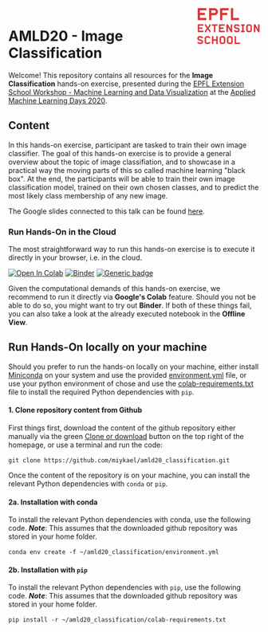 <img src="static/EXTS_Logo.png" width="125px" align="right">

# AMLD20 - Image Classification

Welcome! This repository contains all resources for the **Image Classification** hands-on exercise, presented during the [EPFL Extension School Workshop - Machine Learning and Data Visualization](https://appliedmldays.org/workshops/epfl-extension-school-workshop-machine-learning-and-data-visualization) at the [Applied Machine Learning Days 2020](https://appliedmldays.org/).


## Content

In this hands-on exercise, participant are tasked to train their own image classifier. The goal of this hands-on exercise is to provide a general overview about the topic of image classifiation, and to showcase in a practical way the moving parts of this so called machine learning "black box". At the end, the participants will be able to train their own image classification model, trained on their own chosen classes, and to predict the most likely class membership of any new image.

The Google slides connected to this talk can be found [here](https://docs.google.com/presentation/d/1Jg9rO_3dXwKzJyDOr2ley8Is5oWKE6D_aJJlJrpw0mw).

### Run Hands-On in the Cloud

The most straightforward way to run this hands-on exercise is to execute it directly in your browser, i.e. in the cloud.

[![Open In Colab](https://colab.research.google.com/assets/colab-badge.svg)](https://colab.research.google.com/github/miykael/amld20_classification) [![Binder](https://mybinder.org/badge_logo.svg)](https://mybinder.org/v2/gh/miykael/amld20_classification/master?filepath=AMLD20_image_classification.ipynb)
[![Generic badge](https://img.shields.io/badge/Offline_View-Open-Blue.svg)](https://nbviewer.jupyter.org/github/miykael/amld20_classification/blob/master/AMLD20_image_classification.ipynb)

Given the computational demands of this hands-on exercise, we recommend to run it directly via **Google's Colab** feature. Should you not be able to do so, you might want to try out **Binder**. If both of these things fail, you can also take a look at the already executed notebook in the **Offline View**.

## Run Hands-On locally on your machine

Should you prefer to run the hands-on locally on your machine, either install [Miniconda](https://docs.conda.io/en/latest/miniconda.html) on your system and use the provided [environment.yml](https://github.com/miykael/amld20_classification/blob/master/environment.yml) file, or use your python environment of chose and use the [colab-requirements.txt](https://github.com/miykael/amld20_classification/blob/master/colab-requirements.txt) file to install the required Python dependencies with `pip`.

#### 1. Clone repository content from Github

First things first, download the content of the github repository either manually via the green [Clone or download](https://github.com/miykael/amld20_classification/) button on the top right of the homepage, or use a terminal and run the code:

```
git clone https://github.com/miykael/amld20_classification.git
```

Once the content of the repository is on your machine, you can install the relevant Python dependencies with `conda` or `pip`.

#### 2a. Installation with conda

To install the relevant Python dependencies with conda, use the following code. ***Note***: This assumes that the downloaded github repository was stored in your home folder.

```
conda env create -f ~/amld20_classification/environment.yml
```

#### 2b. Installation with `pip`

To install the relevant Python dependencies with `pip`, use the following code. ***Note***: This assumes that the downloaded github repository was stored in your home folder.

```
pip install -r ~/amld20_classification/colab-requirements.txt
```
